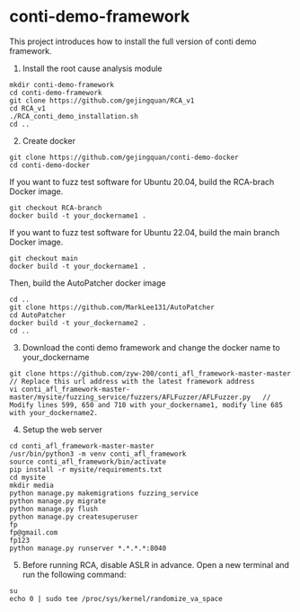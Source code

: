 # conti-demo-framework
This project introduces how to install the full version of conti demo framework.

1. Install the root cause analysis module

```
mkdir conti-demo-framework
cd conti-demo-framework
git clone https://github.com/gejingquan/RCA_v1
cd RCA_v1
./RCA_conti_demo_installation.sh
cd ..
```

2. Create docker

```
git clone https://github.com/gejingquan/conti-demo-docker
cd conti-demo-docker
```

If you want to fuzz test software for Ubuntu 20.04, build the RCA-brach Docker image.

```
git checkout RCA-branch
docker build -t your_dockername1 .
```

If you want to fuzz test software for Ubuntu 22.04, build the main branch Docker image.

```
git checkout main
docker build -t your_dockername1 .
```

Then, build the AutoPatcher docker image
```
cd ..
git clone https://github.com/MarkLee131/AutoPatcher
cd AutoPatcher
docker build -t your_dockername2 .
cd ..
```


3. Download the conti demo framework and change the docker name to your_dockername

```
git clone https://github.com/zyw-200/conti_afl_framework-master-master    // Replace this url address with the latest framework address
vi conti_afl_framework-master-master/mysite/fuzzing_service/fuzzers/AFLFuzzer/AFLFuzzer.py   // Modify lines 599, 650 and 710 with your_dockername1, modify line 685 with your_dockername2.    

```

4. Setup the web server

```
cd conti_afl_framework-master-master
/usr/bin/python3 -m venv conti_afl_framework
source conti_afl_framework/bin/activate
pip install -r mysite/requirements.txt
cd mysite
mkdir media
python manage.py makemigrations fuzzing_service
python manage.py migrate
python manage.py flush
python manage.py createsuperuser 
fp 
fp@gmail.com 
fp123
python manage.py runserver *.*.*.*:8040
```

5. Before running RCA, disable ASLR in advance.
Open a new terminal and run the following command:
```
su
echo 0 | sudo tee /proc/sys/kernel/randomize_va_space
```


 
